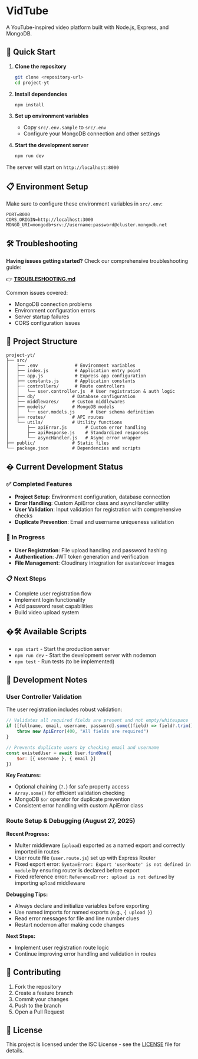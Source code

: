 # VidTube

A YouTube-inspired video platform built with Node.js, Express, and MongoDB.

## 🚀 Quick Start

1. **Clone the repository**
   ```bash
   git clone <repository-url>
   cd project-yt
   ```

2. **Install dependencies**
   ```bash
   npm install
   ```

3. **Set up environment variables**
   - Copy `src/.env.sample` to `src/.env`
   - Configure your MongoDB connection and other settings

4. **Start the development server**
   ```bash
   npm run dev
   ```

The server will start on `http://localhost:8000`

## 📋 Environment Setup

Make sure to configure these environment variables in `src/.env`:

```env
PORT=8000
CORS_ORIGIN=http://localhost:3000
MONGO_URI=mongodb+srv://username:password@cluster.mongodb.net
```

## 🛠️ Troubleshooting

**Having issues getting started?** Check our comprehensive troubleshooting guide:

👉 **[TROUBLESHOOTING.md](./TROUBLESHOOTING.md)** 

Common issues covered:
- MongoDB connection problems
- Environment configuration errors
- Server startup failures
- CORS configuration issues

## 📁 Project Structure

```
project-yt/
├── src/
│   ├── .env              # Environment variables
│   ├── index.js          # Application entry point
│   ├── app.js            # Express app configuration
│   ├── constants.js      # Application constants
│   ├── controllers/      # Route controllers
│   │   └── user.controller.js  # User registration & auth logic
│   ├── db/              # Database configuration
│   ├── middlewares/     # Custom middlewares
│   ├── models/          # MongoDB models
│   │   └── user.models.js      # User schema definition
│   ├── routes/          # API routes
│   └── utils/           # Utility functions
│       ├── apiError.js       # Custom error handling
│       ├── apiResponse.js    # Standardized responses
│       └── asyncHandler.js   # Async error wrapper
├── public/              # Static files
└── package.json         # Dependencies and scripts
```

## � Current Development Status

### ✅ Completed Features
- **Project Setup**: Environment configuration, database connection
- **Error Handling**: Custom ApiError class and asyncHandler utility
- **User Validation**: Input validation for registration with comprehensive checks
- **Duplicate Prevention**: Email and username uniqueness validation

### 🔄 In Progress
- **User Registration**: File upload handling and password hashing
- **Authentication**: JWT token generation and verification
- **File Management**: Cloudinary integration for avatar/cover images

### 📋 Next Steps
- Complete user registration flow
- Implement login functionality
- Add password reset capabilities
- Build video upload system

## �🛠️ Available Scripts

- `npm start` - Start the production server
- `npm run dev` - Start the development server with nodemon
- `npm test` - Run tests (to be implemented)

## 🔧 Development Notes

### User Controller Validation
The user registration includes robust validation:

```javascript
// Validates all required fields are present and not empty/whitespace
if ([fullname, email, username, password].some((field) => field?.trim() === "")) {
    throw new ApiError(400, "All fields are required")
}

// Prevents duplicate users by checking email and username
const existedUser = await User.findOne({
    $or: [{ username }, { email }]
})
```

**Key Features:**
- Optional chaining (`?.`) for safe property access
- `Array.some()` for efficient validation checking
- MongoDB `$or` operator for duplicate prevention
- Consistent error handling with custom ApiError class

### Route Setup & Debugging (August 27, 2025)

**Recent Progress:**
- Multer middleware (`upload`) exported as a named export and correctly imported in routes
- User route file (`user.route.js`) set up with Express Router
- Fixed export error: `SyntaxError: Export 'userRoute' is not defined in module` by ensuring router is declared before export
- Fixed reference error: `ReferenceError: upload is not defined` by importing `upload` middleware

**Debugging Tips:**
- Always declare and initialize variables before exporting
- Use named imports for named exports (e.g., `{ upload }`)
- Read error messages for file and line number clues
- Restart nodemon after making code changes

**Next Steps:**
- Implement user registration route logic
- Continue improving error handling and validation in routes

## 🤝 Contributing

1. Fork the repository
2. Create a feature branch
3. Commit your changes
4. Push to the branch
5. Open a Pull Request

## 📄 License

This project is licensed under the ISC License - see the [LICENSE](LICENSE) file for details.